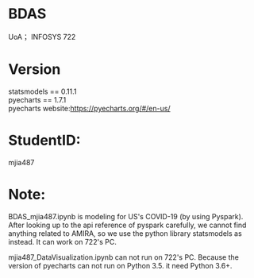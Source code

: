 # BDAS
UoA； INFOSYS 722  

# Version
statsmodels == 0.11.1  
pyecharts == 1.7.1  
pyecharts website:https://pyecharts.org/#/en-us/  

# StudentID: 
mjia487

# Note:
BDAS_mjia487.ipynb is modeling for US's COVID-19 (by using Pyspark). After looking up to the api reference of pyspark carefully, we cannot find anything related to AMIRA, so we use the python library statsmodels as instead. It can work on 722's PC.

mjia487_DataVisualization.ipynb can not run on 722's PC. Because the version of pyecharts can not run on Python 3.5. it need Python 3.6+.
